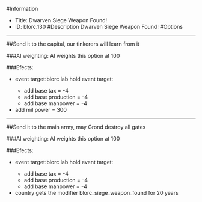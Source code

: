 #Information
 - Title: Dwarven Siege Weapon Found!
 - ID: blorc.130
#Description
Dwarven Siege Weapon Found!
#Options

___
##Send it to the capital, our tinkerers will learn from it

###AI weighting:
AI weights this option at 100


###Efects:<ul><li>event target:blorc lab hold event target:</li><ul><li>add base tax = -4</li><li>add base production = -4</li><li>add base manpower = -4</li></ul><li>add mil power = 300</li></ul>

___
##Send it to the main army, may Grond destroy all gates

###AI weighting:
AI weights this option at 100


###Efects:<ul><li>event target:blorc lab hold event target:</li><ul><li>add base tax = -4</li><li>add base production = -4</li><li>add base manpower = -4</li></ul><li>country gets the modifier blorc_siege_weapon_found for 20 years</li></ul>
